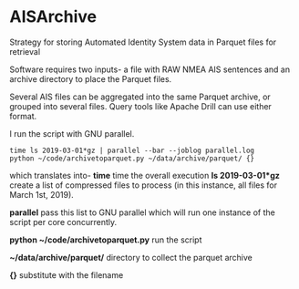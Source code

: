 # AISArchive
Strategy for storing Automated Identity System data in Parquet files for retrieval

Software requires two inputs- a file with RAW NMEA AIS sentences and an archive directory to place the Parquet files.

Several AIS files can be aggregated into the same Parquet archive, or grouped into several files.  Query tools like Apache Drill can use either format.

I run the script with GNU parallel.

<code>time ls 2019-03-01*gz  | parallel --bar --joblog parallel.log python ~/code/archivetoparquet.py ~/data/archive/parquet/ {} </code>

which translates into- 
**time** time the overall execution
**ls 2019-03-01*gz** create a list of compressed files to process (in this instance, all files for March 1st, 2019). 

**parallel**  pass this list to GNU parallel which will run one instance of the script per core concurrently. 

**python ~/code/archivetoparquet.py** run the script

**~/data/archive/parquet/** directory to collect the parquet archive

**{}** substitute with the filename
